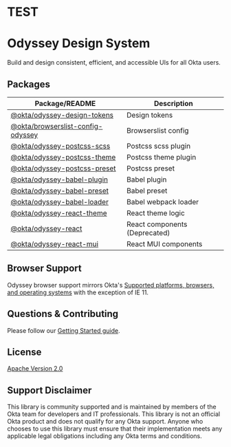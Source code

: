 # TEST
# Odyssey Design System

Build and design consistent, efficient, and accessible UIs for all Okta users.

## Packages

| Package/README                                                                                                                  | Description                   |
| ------------------------------------------------------------------------------------------------------------------------------- | ----------------------------- |
| [@okta/odyssey-design-tokens](https://github.com/okta/odyssey/blob/master/packages/odyssey-design-tokens/README.md)             | Design tokens                 |
| [@okta/browserslist-config-odyssey](https://github.com/okta/odyssey/blob/master/packages/browserslist-config-odyssey/README.md) | Browserslist config           |
| [@okta/odyssey-postcss-scss](https://github.com/okta/odyssey/blob/master/packages/odyssey-postcss-scss/README.md)               | Postcss scss plugin           |
| [@okta/odyssey-postcss-theme](https://github.com/okta/odyssey/blob/master/packages/odyssey-postcss-theme/README.md)             | Postcss theme plugin          |
| [@okta/odyssey-postcss-preset](https://github.com/okta/odyssey/blob/master/packages/odyssey-postcss-preset/README.md)           | Postcss preset                |
| [@okta/odyssey-babel-plugin](https://github.com/okta/odyssey/blob/master/packages/odyssey-babel-plugin/README.md)               | Babel plugin                  |
| [@okta/odyssey-babel-preset](https://github.com/okta/odyssey/blob/master/packages/odyssey-babel-preset/README.md)               | Babel preset                  |
| [@okta/odyssey-babel-loader](https://github.com/okta/odyssey/blob/master/packages/odyssey-babel-loader/README.md)               | Babel webpack loader          |
| [@okta/odyssey-react-theme](https://github.com/okta/odyssey/blob/master/packages/odyssey-react-theme/README.md)                 | React theme logic             |
| [@okta/odyssey-react](https://github.com/okta/odyssey/blob/master/packages/odyssey-react/README.md)                             | React components (Deprecated) |
| [@okta/odyssey-react-mui](https://github.com/okta/odyssey/blob/master/packages/odyssey-react-mui/README.md)                     | React MUI components          |

## Browser Support

Odyssey browser support mirrors Okta's [Supported platforms, browsers, and operating systems](https://help.okta.com/en/prod/Content/Topics/Miscellaneous/Platforms_Browser_OS_Support.htm) with the exception of IE 11.

## Questions & Contributing

Please follow our [Getting Started guide](https://odyssey.okta.design/?path=/story/contributing-getting-started--page).

## License

[Apache Version 2.0](https://github.com/okta/odyssey/blob/master/LICENSE)

## Support Disclaimer

This library is community supported and is maintained by members of the Okta team for developers and IT professionals.
This library is not an official Okta product and does not qualify for any Okta support. Anyone who chooses to use this
library must ensure that their implementation meets any applicable legal obligations including any Okta terms and conditions.
